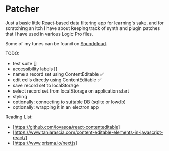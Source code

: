 # Patcher

Just a basic little React-based data filtering app for learning's sake, and for scratching an itch I have about keeping track of synth and plugin patches that I have used in various Logic Pro files.

Some of my tunes can be found on [Soundcloud](https://soundcloud.com/grantoz).

TODO:

* test suite []
* accessibility labels []
* name a record set using ContentEditable ✅
* edit cells directly using ContentEditable ✅
* save record set to localStorage
* select record set from localStorage on application start
* styling
* optionally: connecting to suitable DB (sqlite or lowdb)
* optionally: wrapping it in an electron app

Reading List:

* [https://github.com/lovasoa/react-contenteditable]
* [https://www.taniarascia.com/content-editable-elements-in-javascript-react/]
* [https://www.prisma.io/nextjs]
